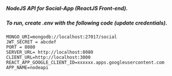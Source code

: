 ##### NodeJS API for Social-App  (ReactJS Front-end). 

##### To run, create .env with the following code (update credentials). 
```
MONGO_URI=mongodb://localhost:27017/social
JWT_SECRET = abcdef
PORT = 8080
SERVER_URL= http://localhost:8080
CLIENT_URL=http://localhost:3000
REACT_APP_GOOGLE_CLIENT_ID=xxxxxx.apps.googleusercontent.com
APP_NAME=nodeapi
```

